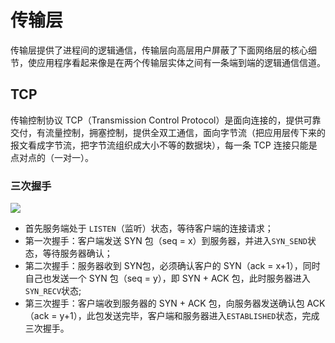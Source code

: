 # 传输层

传输层提供了进程间的逻辑通信，传输层向高层用户屏蔽了下面网络层的核心细节，使应用程序看起来像是在两个传输层实体之间有一条端到端的逻辑通信信道。

## TCP

传输控制协议 TCP（Transmission Control Protocol）是面向连接的，提供可靠交付，有流量控制，拥塞控制，提供全双工通信，面向字节流（把应用层传下来的报文看成字节流，把字节流组织成大小不等的数据块），每一条 TCP 连接只能是点对点的（一对一）。

### 三次握手

![](https://images.yingwai.top/picgo/20210718203242.png)

- 首先服务端处于 `LISTEN`（监听）状态，等待客户端的连接请求；
- 第一次握手：客户端发送 SYN 包（seq = x）到服务器，并进入`SYN_SEND`状态，等待服务器确认；
- 第二次握手：服务器收到 SYN包，必须确认客户的 SYN（ack = x+1），同时自己也发送一个 SYN 包（seq = y），即 SYN + ACK 包，此时服务器进入`SYN_RECV`状态;
- 第三次握手：客户端收到服务器的 SYN + ACK 包，向服务器发送确认包 ACK（ack = y+1），此包发送完毕，客户端和服务器进入`ESTABLISHED`状态，完成三次握手。
